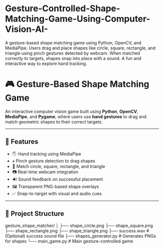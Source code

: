 # Gesture-Controlled-Shape-Matching-Game-Using-Computer-Vision-AI-
A gesture-based shape matching game using Python, OpenCV, and MediaPipe. Users drag and place shapes like circle, square, rectangle, and triangle using pinch gestures detected by webcam. When matched correctly to targets, shapes snap into place with a sound. A fun and interactive way to explore hand tracking.
# 🎮 Gesture-Based Shape Matching Game

An interactive computer vision game built using **Python**, **OpenCV**, **MediaPipe**, and **Pygame**, where users use **hand gestures** to drag and match geometric shapes to their correct targets.

---

## 🧠 Features

- 🖐️ Hand tracking using MediaPipe
- ✊ Pinch gesture detection to drag shapes
- 🔺 Match circle, square, rectangle, and triangle
- 📷 Real-time webcam integration
- 🔊 Sound feedback on successful placement
- 🖼️ Transparent PNG-based shape overlays
- ✅ Snap-to-target with visual and audio cues

---

## 📂 Project Structure
gesture_shape_matcher/
│
├── shape_circle.png
├── shape_square.png
├── shape_rectangle.png
├── shape_triangle.png
├── success.wav # (Optional) success sound file
├── shapes_generator.py # Generates PNGs for shapes
└── main_game.py # Main gesture-controlled game




